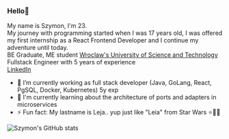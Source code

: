 ### Hello👋

My name is Szymon, I'm 23.<br/>
My journey with programming started when I was 17 years old, I was offered my first internship as a React Frontend Developer and I continue my adventure until today.
<br/>
BE Graduate, ME student [Wroclaw's University of Science and Technology](https://pwr.edu.pl/en)
<br/>
Fullstack Engineer with 5 years of experience
<br/>
[LinkedIn](https://www.linkedin.com/in/szymon-leja-5b8aa4183)
<br/>

- 🔭 I’m currently working as full stack developer (Java, GoLang, React, PgSQL, Docker, Kubernetes) 5y exp
- 🌱 I'm currently learning about the architecture of ports and adapters in microservices
- ⚡ Fun fact: My lastname is Leja.. yup just like "Leia" from Star Wars ⭐🔫👸

![Szymon's GitHub stats](https://github-readme-stats.vercel.app/api?username=SzymonLeja&count_private=true)

